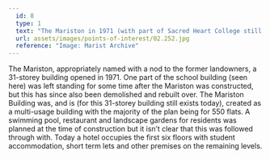 ```yaml
---
  id: 8
  type: 1
  text: "The Mariston in 1971 (with part of Sacred Heart College still standing at its base)."
  url: assets/images/points-of-interest/02.252.jpg
  reference: "Image: Marist Archive"
---
```

The Mariston, appropriately named with a nod to the former landowners, a 31-storey building opened in 1971\. One part of the school building (seen here) was left standing for some time after the Mariston was constructed, but this has since also been demolished and rebuilt over. The Mariston Building was, and is (for this 31-storey building still exists today), created as a multi-usage building with the majority of the plan being for 550 flats. A swimming pool, restaurant and landscape gardens for residents was planned at the time of construction but it isn’t clear that this was followed through with. Today a hotel occupies the first six floors with student accommodation, short term lets and other premises on the remaining levels.
        
